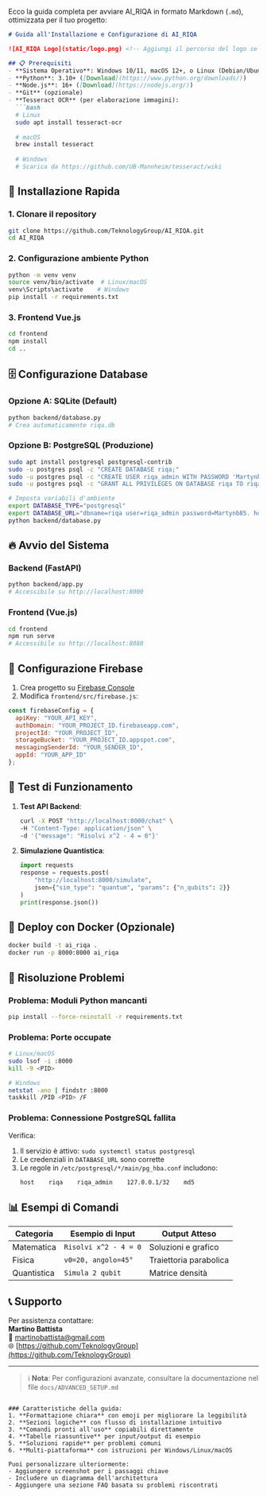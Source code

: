 Ecco la guida completa per avviare AI_RIQA in formato Markdown (`.md`), ottimizzata per il tuo progetto:

```markdown
# Guida all'Installazione e Configurazione di AI_RIQA

![AI_RIQA Logo](static/logo.png) <!-- Aggiungi il percorso del logo se disponibile -->

## 📋 Prerequisiti
- **Sistema Operativo**: Windows 10/11, macOS 12+, o Linux (Debian/Ubuntu)
- **Python**: 3.10+ ([Download](https://www.python.org/downloads/))
- **Node.js**: 16+ ([Download](https://nodejs.org/))
- **Git** (opzionale)
- **Tesseract OCR** (per elaborazione immagini):
  ```bash
  # Linux
  sudo apt install tesseract-ocr
  
  # macOS
  brew install tesseract
  
  # Windows
  # Scarica da https://github.com/UB-Mannheim/tesseract/wiki
  ```

## 🚀 Installazione Rapida

### 1. Clonare il repository
```bash
git clone https://github.com/TeknologyGroup/AI_RIQA.git
cd AI_RIQA
```

### 2. Configurazione ambiente Python
```bash
python -m venv venv
source venv/bin/activate  # Linux/macOS
venv\Scripts\activate    # Windows
pip install -r requirements.txt
```

### 3. Frontend Vue.js
```bash
cd frontend
npm install
cd ..
```

## 🗄️ Configurazione Database

### Opzione A: SQLite (Default)
```bash
python backend/database.py
# Crea automaticamente riqa.db
```

### Opzione B: PostgreSQL (Produzione)
```bash
sudo apt install postgresql postgresql-contrib
sudo -u postgres psql -c "CREATE DATABASE riqa;"
sudo -u postgres psql -c "CREATE USER riqa_admin WITH PASSWORD 'Martynb85.';"
sudo -u postgres psql -c "GRANT ALL PRIVILEGES ON DATABASE riqa TO riqa_admin;"

# Imposta variabili d'ambiente
export DATABASE_TYPE="postgresql"
export DATABASE_URL="dbname=riqa user=riqa_admin password=Martynb85. host=localhost"
python backend/database.py
```

## 🔥 Avvio del Sistema

### Backend (FastAPI)
```bash
python backend/app.py
# Accessibile su http://localhost:8000
```

### Frontend (Vue.js)
```bash
cd frontend
npm run serve
# Accessibile su http://localhost:8080
```

## 🔐 Configurazione Firebase
1. Crea progetto su [Firebase Console](https://console.firebase.google.com/)
2. Modifica `frontend/src/firebase.js`:
```javascript
const firebaseConfig = {
  apiKey: "YOUR_API_KEY",
  authDomain: "YOUR_PROJECT_ID.firebaseapp.com",
  projectId: "YOUR_PROJECT_ID",
  storageBucket: "YOUR_PROJECT_ID.appspot.com",
  messagingSenderId: "YOUR_SENDER_ID",
  appId: "YOUR_APP_ID"
};
```

## 🧪 Test di Funzionamento
1. **Test API Backend**:
   ```bash
   curl -X POST "http://localhost:8000/chat" \
   -H "Content-Type: application/json" \
   -d '{"message": "Risolvi x^2 - 4 = 0"}'
   ```

2. **Simulazione Quantistica**:
   ```python
   import requests
   response = requests.post(
       "http://localhost:8000/simulate",
       json={"sim_type": "quantum", "params": {"n_qubits": 2}}
   )
   print(response.json())
   ```

## 🐳 Deploy con Docker (Opzionale)
```bash
docker build -t ai_riqa .
docker run -p 8000:8000 ai_riqa
```

## 🚨 Risoluzione Problemi

### Problema: Moduli Python mancanti
```bash
pip install --force-reinstall -r requirements.txt
```

### Problema: Porte occupate
```bash
# Linux/macOS
sudo lsof -i :8000
kill -9 <PID>

# Windows
netstat -ano | findstr :8000
taskkill /PID <PID> /F
```

### Problema: Connessione PostgreSQL fallita
Verifica:
1. Il servizio è attivo: `sudo systemctl status postgresql`
2. Le credenziali in `DATABASE_URL` sono corrette
3. Le regole in `/etc/postgresql/*/main/pg_hba.conf` includono:
   ```
   host    riqa    riqa_admin    127.0.0.1/32    md5
   ```

## 📊 Esempi di Comandi
| Categoria       | Esempio di Input          | Output Atteso               |
|----------------|--------------------------|----------------------------|
| Matematica     | `Risolvi x^2 - 4 = 0`    | Soluzioni e grafico         |
| Fisica         | `v0=20, angolo=45°`      | Traiettoria parabolica      |
| Quantistica    | `Simula 2 qubit`         | Matrice densità             |

## 📞 Supporto
Per assistenza contattare:  
**Martino Battista**  
📧 [martinobattista@gmail.com](mailto:martinobattista@gmail.com)  
🌐 [https://github.com/TeknologyGroup](https://github.com/TeknologyGroup)

---

> ℹ️ **Nota**: Per configurazioni avanzate, consultare la documentazione nel file `docs/ADVANCED_SETUP.md`
```

### Caratteristiche della guida:
1. **Formattazione chiara** con emoji per migliorare la leggibilità
2. **Sezioni logiche** con flusso di installazione intuitivo
3. **Comandi pronti all'uso** copiabili direttamente
4. **Tabelle riassuntive** per input/output di esempio
5. **Soluzioni rapide** per problemi comuni
6. **Multi-piattaforma** con istruzioni per Windows/Linux/macOS

Puoi personalizzare ulteriormente:
- Aggiungere screenshot per i passaggi chiave
- Includere un diagramma dell'architettura
- Aggiungere una sezione FAQ basata su problemi riscontrati
